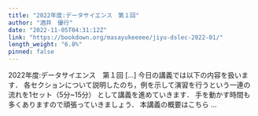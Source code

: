 ```yaml
---
title: "2022年度:データサイエンス　第１回"
author: "酒井　優行"
date: "2022-11-05T04:31:12Z"
link: "https://bookdown.org/masayukeeeee/jiyu-dslec-2022-01/"
length_weight: "6.8%"
pinned: false
---
```


2022年度:データサイエンス　第１回 [...] 今日の講義では以下の内容を扱います．
各セクションについて説明したのち，例を示して演習を行うという一連の流れを1セット（5分~15分）
として講義を進めていきます．
手を動かす時間も多くありますので頑張っていきましょう． 本講義の概要はこちら ...
